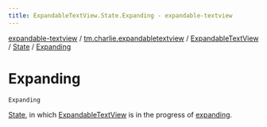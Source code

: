 ```yaml
---
title: ExpandableTextView.State.Expanding - expandable-textview
---
```


[expandable-textview](../../../index.html) / [tm.charlie.expandabletextview](../../index.html) / [ExpandableTextView](../index.html) / [State](index.html) / [Expanding](.)

# Expanding

`Expanding`

[State](index.html), in which [ExpandableTextView](../index.html) is in the progress of [expanding](../expand.html).

